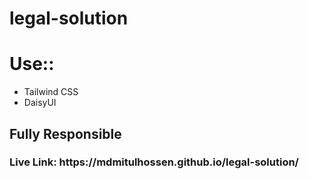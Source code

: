 # legal-solution
<h1>Use::</h1>
<ul>
  <li>Tailwind CSS</li>
  <li>DaisyUI</li>
</ul>
<h2> Fully Responsible</h2>
<h3>Live Link: https://mdmitulhossen.github.io/legal-solution/</h3>
